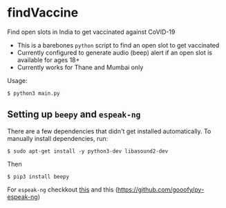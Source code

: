 # findVaccine

Find open slots in India to get vaccinated against CoVID-19 

* This is a barebones `python` script to find an open slot to get vaccinated
* Currently configured to generate audio (beep) alert if an open slot is available for ages 18+
* Currently works for Thane and Mumbai only

Usage: 
```
$ python3 main.py
```
## Setting up `beepy` and `espeak-ng`
There are a few dependencies that didn't get installed automatically. To manually install dependencies, run:
```
$ sudo apt-get install -y python3-dev libasound2-dev
```
Then
```
$ pip3 install beepy
```
For `espeak-ng` checkkout [this](https://github.com/espeak-ng/espeak-ng/blob/master/docs/guide.md) and this (https://github.com/gooofy/py-espeak-ng)


